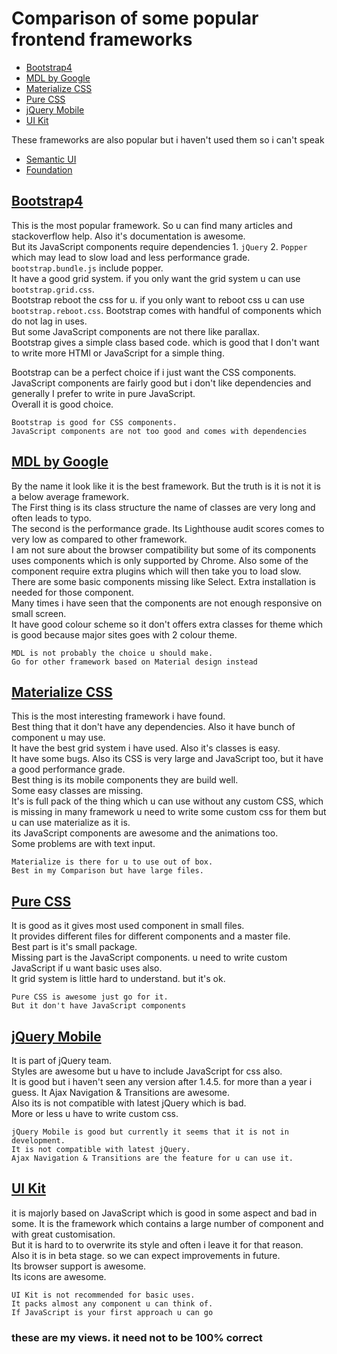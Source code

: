 # Comparison of some popular frontend frameworks

- [Bootstrap4](#bootstrap4)
- [MDL by Google](#mdl-by-google)
- [Materialize CSS](#materialize-css)
- [Pure CSS](#pure-css)
- [jQuery Mobile](#jquery-mobile)
- [UI Kit](#ui-kit)

These frameworks are also popular but i haven't used them so i can't speak
- [Semantic UI](https://semantic-ui.com)
- [Foundation](https://foundation.zurb.com/)

## [Bootstrap4](https://getbootstrap.com)
This is the most popular framework. So u can find many articles and stackoverflow help. Also it's documentation is awesome.  
But its JavaScript components require dependencies 1. `jQuery` 2. `Popper` which may lead to slow load and less performance grade.  
`bootstrap.bundle.js` include popper.  
It have a good grid system. if you only want the grid system u can use `bootstrap.grid.css`.  
Bootstrap reboot the css for u. if you only want to reboot css u can use `bootstrap.reboot.css`.
Bootstrap comes with handful of components which do not lag in uses.  
But some JavaScript components are not there like parallax.  
Bootstrap gives a simple class based code. which is good that I don't want to write more HTMl or JavaScript for a simple thing.  

Bootstrap can be a perfect choice if i just want the CSS components.  
JavaScript components are fairly good but i don't like dependencies and generally I prefer to write in pure JavaScript.  
Overall it is good choice.

```
Bootstrap is good for CSS components.
JavaScript components are not too good and comes with dependencies
```

## [MDL by Google](https://getmdl.io)
By the name it look like it is the best framework. But the truth is it is not it is a below average framework.  
The First thing is its class structure the name  of classes are very long and often leads to typo.  
The second is the performance grade. Its Lighthouse audit scores comes to very low as compared to other framework.  
I am not sure about the browser compatibility but some of its components uses components which is only supported by Chrome. Also some of the component require extra plugins which will then take you to load slow.  
There are some basic components missing like Select. Extra installation is needed for those component.  
Many times i have seen that the components are not enough responsive on small screen.   
It have good colour scheme so it don't offers extra classes for theme which is good because major sites goes with 2 colour theme.  

```
MDL is not probably the choice u should make.
Go for other framework based on Material design instead
```

## [Materialize CSS](https://materializecss.com)
This is the most interesting framework i have found.  
Best thing that it don't have any dependencies. Also it have bunch of component u may use.  
It have the best grid system i have used. Also it's classes is easy.  
It have some bugs. Also its CSS is very large and JavaScript too, but it have a good performance grade.  
Best thing is its mobile components they are build well.  
Some easy classes are missing.  
It's is full pack of the thing which u can use without any custom CSS, which is missing in many framework u need to write some custom css for them but u can use materialize as it is.  
its JavaScript components are awesome and the animations too.  
Some problems are with text input.  

```
Materialize is there for u to use out of box.
Best in my Comparison but have large files.
```

## [Pure CSS](https://purecss.io)
It is good as it gives most used component in small files.  
It provides different files for different components and a master file.  
Best part is it's small package.  
Missing part is the JavaScript components. u need to write custom JavaScript if u want basic uses also.  
It grid system is little hard to understand. but it's ok.

```
Pure CSS is awesome just go for it.
But it don't have JavaScript components
```

## [jQuery Mobile](http://demos.jquerymobile.com/1.4.5)
It is part of jQuery team.  
Styles are awesome but u have to include JavaScript for css also.  
It is good but i haven't seen any version after 1.4.5. for more than a year i guess.
It Ajax Navigation & Transitions are awesome.  
Also its is not compatible with latest jQuery which is bad.  
More or less u have to write custom css.  

```
jQuery Mobile is good but currently it seems that it is not in development.
It is not compatible with latest jQuery.
Ajax Navigation & Transitions are the feature for u can use it.
```

## [UI Kit](https://getuikit.com)
it is majorly based on JavaScript which is good in some aspect and bad in some.
It is the framework which contains a large number of component and with great customisation.  
But it is hard to to overwrite its style and often i leave it for that reason.  
Also it is in beta stage. so we can expect improvements in future.  
Its browser support is awesome.  
Its icons are awesome.

```
UI Kit is not recommended for basic uses.
It packs almost any component u can think of.
If JavaScript is your first approach u can go
```

### these are my views. it need not to be 100% correct
